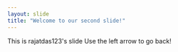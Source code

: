 ```yaml
---
layout: slide
title: "Welcome to our second slide!"
---
```

This is rajatdas123's slide
Use the left arrow to go back!

